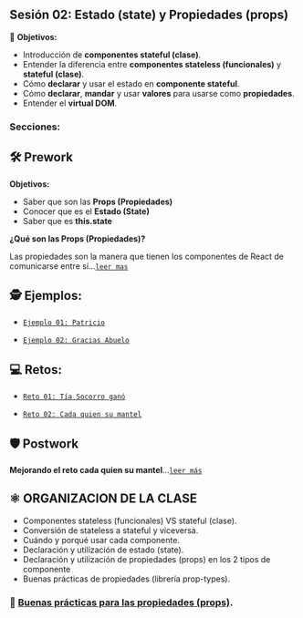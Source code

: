## Sesión 02: Estado (state) y Propiedades (props)

🎯 **Objetivos:**

+ Introducción de **componentes stateful (clase)**.
+ Entender la diferencia entre **componentes stateless (funcionales)** y **stateful (clase)**.
+ Cómo **declarar** y usar el estado en **componente stateful**.
+ Cómo **declarar**, **mandar** y usar **valores** para usarse como **propiedades**.
+ Entender el **virtual DOM**.

### Secciones:

## 🛠 Prework

**Objetivos:**

+ Saber que son las **Props (Propiedades)**
+ Conocer que es el **Estado (State)**
+ Saber que es **this.state**

**¿Qué son las Props (Propiedades)?**

Las propiedades son la manera que tienen los componentes de React de comunicarse entre sí...[`leer mas`](Prework)

## 🕵 Ejemplos:

+ [`Ejemplo 01: Patricio`](Ejemplo-01)

+ [`Ejemplo 02: Gracias Abuelo`](Ejemplo-02)

## 💻 Retos:
+ [`Reto 01: Tía Socorro ganó`](Reto-01)

+ [`Reto 02: Cada quien su mantel`](Reto-02)

## 🛡 Postwork

**Mejorando el reto cada quien su mantel**...[`leer más`](Postwork/)

## ⚛  ORGANIZACION DE LA CLASE 
+ Componentes stateless (funcionales) VS stateful (clase).
+ Conversión de stateless a stateful y viceversa.
+ Cuándo y porqué usar cada componente.
+ Declaración y utilización de estado (state).
+ Declaración y utilización de propiedades (props) en los 2 tipos de componente
+ Buenas prácticas de propiedades (librería prop-types).

### 🎩 [Buenas prácticas para las propiedades (props)](../BuenasPracticas/PropTypes/Readme.md).
